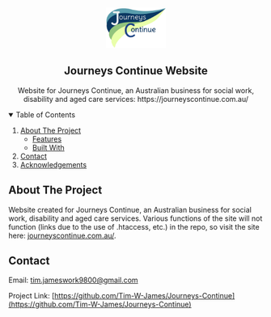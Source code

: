 <!-- ! If you can read this comment, please preview this file with a markdown renderer -->

<!--
*** README forked from the Best-README-Template: https://github.com/othneildrew/Best-README-Template
*** Forked by Tim James: https://github.com/Tim-W-James/README-Template
***
*** See the TODO lists for project setup.
*** Find a list of resources for writing markdown, etc. at the end of this file.
-->

<!-- PROJECT LOGO -->
<br />
<p align="center">
   <a href="https://github.com/Tim-W-James/Journeys-Continue">
    <img src="images/journeysContinueLogo.png" alt="Logo" width="118" height="80">
  </a>

  <h2 align="center">Journeys Continue Website</h2>

  <p align="center">
    Website for Journeys Continue, an Australian business for social work, disability and aged care services: https://journeyscontinue.com.au/
    <br />
<!--     <a href="https://github.com/Tim-W-James/Journeys-Continue"><strong>Explore the docs »</strong></a>
    <br /> 
    <br /> -->
<!--     <a href="https://github.com/Tim-W-James/Journeys-Continue">View Demo</a> -->
<!--     ·
    <a href="https://github.com/Tim-W-James/Journeys-Continue/issues">Report Bug</a> -->
<!--     ·
    <a href="https://github.com/Tim-W-James/Journeys-Continue/issues">Request Feature</a> -->
  </p>
</p>



<!-- TABLE OF CONTENTS -->
<details open="open">
  <summary>Table of Contents</summary>
  <ol>
    <li>
      <a href="#about-the-project">About The Project</a>
      <ul>
        <li><a href="#features">Features</a></li>
        <li><a href="#built-with">Built With</a></li>
      </ul>
    </li>
    <li><a href="#contact">Contact</a></li>
    <li><a href="#acknowledgements">Acknowledgements</a></li> 
  </ol>
</details>

<!-- ABOUT THE PROJECT -->
## About The Project

<!-- [![Product Name Screen Shot][product-screenshot]](https://example.com) -->

Website created for Journeys Continue, an Australian business for social work, disability and aged care services.
Various functions of the site will not function (links due to the use of .htaccess, etc.) in the repo, so visit the site here: [journeyscontinue.com.au/](https://journeyscontinue.com.au/).

<!-- CONTACT -->
## Contact

Email: [tim.jameswork9800@gmail.com](mailto:tim.jameswork9800@gmail.com "tim.jameswork9800@gmail.com")

Project Link:
[https://github.com/Tim-W-James/Journeys-Continue](https://github.com/Tim-W-James/Journeys-Continue)

<!-- USEFUL LINKS FOR MARKDOWN
* https://github.com/Tim-W-James/blog/blob/master/Markdow-Cheatsheet.md
* https://www.markdownguide.org/basic-syntax
* https://www.webpagefx.com/tools/emoji-cheat-sheet
* https://shields.io
* https://choosealicense.com
* https://pages.github.com
* https://daneden.github.io/animate.css
* https://connoratherton.com/loaders
* https://kenwheeler.github.io/slick
* https://github.com/cferdinandi/smooth-scroll
* http://leafo.net/sticky-kit
* http://jvectormap.com
* https://fontawesome.com -->
